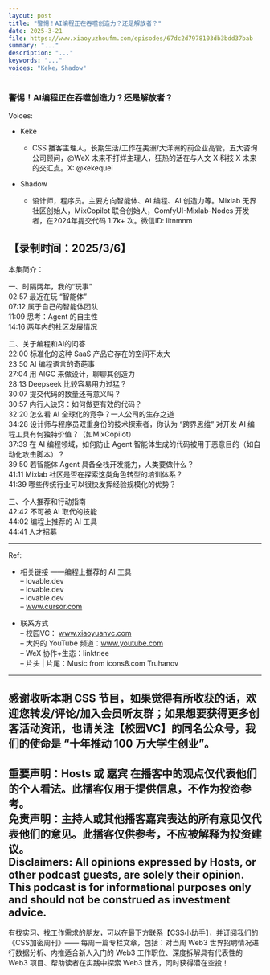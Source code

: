 ```yaml
---
layout: post
title: "警惕！AI编程正在吞噬创造力？还是解放者？"
date: 2025-3-21
file: https://www.xiaoyuzhoufm.com/episodes/67dc2d7978103db3bdd37bab
summary: "..."
description: "..."
keywords: "..."
voices: "Keke，Shadow"
---
```


### 警惕！AI编程正在吞噬创造力？还是解放者？

Voices:

- Keke
  + CSS 播客主理人，长期生活/工作在美洲/大洋洲的前企业高管，五大咨询公司顾问，@WeX 未来不打烊主理人，狂热的活在与人文 X 科技 X 未来的交汇点。X: @kekequei

- Shadow
  + 设计师，程序员。主要方向智能体、AI 编程、AI 创造力等。Mixlab 无界社区创始人，MixCopilot 联合创始人，ComfyUI-Mixlab-Nodes 开发者，在2024年提交代码 1.7k+ 次。微信ID: litnmnm

【录制时间：2025/3/6】
---------------------------------------------------
本集简介：

一、时隔两年，我的“玩事”  
02:57 最近在玩 “智能体”  
07:12 属于自己的智能体团队  
11:09 思考：Agent 的自主性  
14:16 两年内的社区发展情况

二、关于编程和AI的问答  
22:00 标准化的这种 SaaS 产品它存在的空间不太大  
23:50 AI 编程语言的奇葩事  
27:04 用 AIGC 来做设计，聊聊其创造力  
28:13 Deepseek 比较容易用力过猛？  
30:07 提交代码的数量还有意义吗？  
30:57 内行人诀窍：如何做更有效的代码？  
32:20 怎么看 AI 全球化的竞争？一人公司的生存之道  
34:28 设计师与程序员双重身份的技术探索者，你认为 “跨界思维” 对开发 AI 编程工具有何独特价值？（如MixCopilot）  
37:39 在 AI 编程领域，如何防止 Agent 智能体生成的代码被用于恶意目的（如自动化攻击脚本）？  
39:50 若智能体 Agent 具备全栈开发能力，人类要做什么？  
41:11 Mixlab 社区是否在探索这类角色转型的培训体系？  
41:39 哪些传统行业可以很快发挥经验规模化的优势？

三、个人推荐和行动指南  
42:42 不可被 AI 取代的技能  
44:02 编程上推荐的 AI 工具  
44:41 人才招募

---------------------------------------------------  
Ref:
   + 相关链接
——编程上推荐的 AI 工具   
– lovable.dev  
– lovable.dev  
– lovable.dev  
– www.cursor.com

   + 联系方式  
– 校园VC： www.xiaoyuanvc.com  
– 大妈的 YouTube 频道：www.youtube.com  
– WeX 协作+生态：linktr.ee  
– 片头 | 片尾：Music from icons8.com Truhanov  
---------------------------------------------------  
感谢收听本期 CSS 节目，如果觉得有所收获的话，欢迎您转发/评论/加入会员听友群；如果想要获得更多创客活动资讯，也请关注【校园VC】的同名公众号，我们的使命是 “十年推动 100 万大学生创业”。  
---------------------------------------------------  
重要声明：Hosts 或 嘉宾 在播客中的观点仅代表他们的个人看法。此播客仅用于提供信息，不作为投资参考。   
免责声明：主持人或其他播客嘉宾表达的所有意见仅代表他们的意见。此播客仅供参考，不应被解释为投资建议。  
Disclaimers: All opinions expressed by Hosts, or other podcast guests, are solely their opinion. This podcast is for informational purposes only and should not be construed as investment advice.  
---------------------------------------------------  
有找实习、找工作需求的朋友，可以在最下方联系【CSS小助手】，并订阅我们的《CSS加密周刊》—— 每周一篇专栏文章，包括：对当周 Web3 世界招聘情况进行数据分析、内推适合新人入门的 Web3 工作职位、深度拆解具有代表性的 Web3 项目、帮助读者在实践中探索 Web3 世界，同时获得潜在空投！

